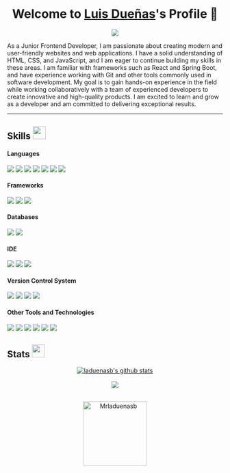 <p align="center">
  <h1 align="center">Welcome to <a href="https://github.com/laduenasb">Luis Dueñas</a>'s Profile 👋</h1>
</p>
<p align="center">
  <a align="center" href="https://github.com/DenverCoder1/readme-typing-svg"><img src="https://readme-typing-svg.herokuapp.com?&font=IBM+Plex+Sans&color=008000&size=30&lines=I'm+a+Frontend+developer+!;I'm+a+physicist+!;Never+stop+learning+!" /></a>
</p>

<!-- <img width="120px" align="right" src="https://camo.githubusercontent.com/be37cdc8f930300096c506ad4574eaae977c48fbb2705cfcb92f4eeab8282c7a/68747470733a2f2f6d656469612e67697068792e636f6d2f6d656469612f56674344417a634b767352364f4d307557672f67697068792e676966"> -->

As a Junior Frontend Developer, I am passionate about creating modern and user-friendly websites and web applications. I have a solid understanding of HTML, CSS, and JavaScript, and I am eager to continue building my skills in these areas. I am familiar with frameworks such as React and Spring Boot, and have experience working with Git and other tools commonly used in software development. My goal is to gain hands-on experience in the field while working collaboratively with a team of experienced developers to create innovative and high-quality products. I am excited to learn and grow as a developer and am committed to delivering exceptional results.

---
## Skills <img src="https://media.giphy.com/media/iY8CRBdQXODJSCERIr/giphy.gif" width="30px">&nbsp; 

<h4> Languages </h4>
<span> 
  <img src="https://img.shields.io/badge/Java-ED8B00?style=for-the-badge&logo=java&logoColor=white">
  <img src="https://img.shields.io/badge/Python-3776AB?style=for-the-badge&logo=python&logoColor=white">
  <img src="https://img.shields.io/badge/C%2B%2B-00599C?style=for-the-badge&logo=c%2B%2B&logoColor=white">
  <img src="https://img.shields.io/badge/HTML5-E34F26?style=for-the-badge&logo=html5&logoColor=white">
  <img src="https://img.shields.io/badge/CSS3-1572B6?style=for-the-badge&logo=css3&logoColor=white">
  <img src="https://img.shields.io/badge/JavaScript-F7DF1E?style=for-the-badge&logo=javascript&logoColor=black">
  <img src="https://img.shields.io/badge/Fortran-734F96?style=for-the-badge&logo=fortran&logoColor=black">
</span>

<h4> Frameworks </h4>
<span>
  <img src="https://img.shields.io/badge/Spring-6DB33F?style=for-the-badge&logo=spring&logoColor=white">
  <img src="https://img.shields.io/badge/React-20232A?style=for-the-badge&logo=react&logoColor=61DAFB">
  <img src="https://img.shields.io/badge/Bootstrap-563D7C?style=for-the-badge&logo=bootstrap&logoColor=white">
</span>

<h4> Databases </h4>
<span>
  <img src="https://img.shields.io/badge/PostgreSQL-316192?style=for-the-badge&logo=postgresql&logoColor=white">
  <img src="https://img.shields.io/badge/MySQL-00000F?style=for-the-badge&logo=mysql&logoColor=white">
<!--   <img src="https://img.shields.io/badge/MongoDB-4EA94B?style=for-the-badge&logo=mongodb&logoColor=white"> -->
</span>

<h4> IDE </h4>
<span>
<img src="https://img.shields.io/badge/IntelliJ_IDEA-000000.svg?style=for-the-badge&logo=intellij-idea&logoColor=white">
<img src="https://img.shields.io/badge/Visual_Studio_Code-0078D4?style=for-the-badge&logo=visual%20studio%20code&logoColor=white">
<img src="https://img.shields.io/badge/VIM-%2311AB00.svg?&style=for-the-badge&logo=vim&logoColor=white">

<h4> Version Control System </h4>
<span>
  <img src="https://img.shields.io/badge/Git-F05032?style=for-the-badge&logo=git&logoColor=white">
  <img src="https://img.shields.io/badge/GitHub-100000?style=for-the-badge&logo=github&logoColor=white">
  <img src="https://img.shields.io/badge/Bitbucket-0747a6?style=for-the-badge&logo=bitbucket&logoColor=white">
  <img src="https://img.shields.io/badge/GitLab-330F63?style=for-the-badge&logo=gitlab&logoColor=white">
  
</span>
  

<h4> Other Tools and Technologies </h4>
<span>
  <img src="https://img.shields.io/badge/Heroku-430098?style=for-the-badge&logo=heroku&logoColor=white">
  <img src="https://img.shields.io/badge/Postman-FF6C37?style=for-the-badge&logo=Postman&logoColor=white">
<!--   <img src="https://img.shields.io/badge/strapi-%232E7EEA.svg?style=for-the-badge&logo=strapi&logoColor=white"> -->
  <img src="https://img.shields.io/badge/docker-%230db7ed.svg?style=for-the-badge&logo=docker&logoColor=white">
<!--   <img src="https://img.shields.io/badge/Jira-0052CC?style=for-the-badge&logo=Jira&logoColor=white"> -->
  <img src="https://img.shields.io/badge/json-5E5C5C?style=for-the-badge&logo=json&logoColor=white">
  <img src="https://img.shields.io/badge/Ubuntu-E95420?style=for-the-badge&logo=ubuntu&logoColor=white">
  <img src="https://img.shields.io/badge/Linux-FCC624?style=for-the-badge&logo=linux&logoColor=black">
</span>

## Stats <img src="https://media.giphy.com/media/iY8CRBdQXODJSCERIr/giphy.gif" width="30px">&nbsp; 
<div align="center">
   <a href="https://github.com/anuraghazra/github-readme-stats">
     <img align="center" src="https://github-readme-stats.vercel.app/api?username=laduenasb&theme=monokai&show_icons=true" alt="laduenasb's github stats" />
   </a>
   <br />
   <br />
   <a href="https://github.com/anuraghazra/github-readme-stats">
     <img align="center" src="https://github-readme-stats.anuraghazra1.vercel.app/api/top-langs/?username=laduenasb&layout=compact&theme=chartreuse-dark&langs_count=10&hide=python,fortran,php" />
   </a>
   <br />
   <br />
   <p align="center">
     <img align="center" height="150em" src="https://github-readme-streak-stats.herokuapp.com/?user=laduenasb&theme=onedark" alt="Mrladuenasb" />
   </p>
<div/>
